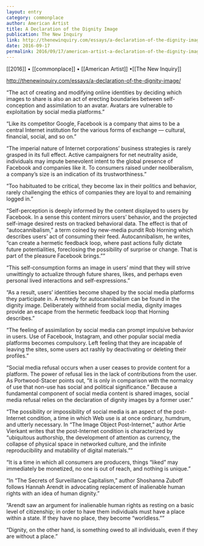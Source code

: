 ```yaml
---
layout: entry
category: commonplace
author: American Artist
title: A Declaration of the Dignity Image
publication: The New Inquiry
link: http://thenewinquiry.com/essays/a-declaration-of-the-dignity-image/
date: 2016-09-17
permalink: 2016/09/17/american-artist-a-declaration-of-the-dignity-image
---
```


[[2016]] • [[commonplace]] • [[American Artist]] •[[The New Inquiry]]

http://thenewinquiry.com/essays/a-declaration-of-the-dignity-image/

“The act of creating and modifying online identities by deciding which images to share is also an act of erecting boundaries between self-conception and assimilation to an avatar. Avatars are vulnerable to exploitation by social media platforms.”

“Like its competitor Google, Facebook is a company that aims to be a central Internet institution for the various forms of exchange — cultural, financial, social, and so on.”

“The imperial nature of Internet corporations’ business strategies is rarely grasped in its full effect. Active campaigners for net neutrality aside, individuals may impute benevolent intent to the global presence of Facebook and companies like it. To consumers raised under neoliberalism, a company’s size is an indication of its trustworthiness.”

“Too habituated to be critical, they become lax in their politics and behavior, rarely challenging the ethics of companies they are loyal to and remaining logged in.”

“Self-perception is deeply informed by the content displayed to users by Facebook. In a sense this content mirrors users’ behavior, and the projected self-image desired rests on tracked behavioral data. The effect is that of “autocannibalism,” a term coined by new-media pundit Rob Horning which describes users’ act of consuming their feed. Autocannibalism, he writes, “can create a hermetic feedback loop, where past actions fully dictate future potentialities, foreclosing the possibility of surprise or change. That is part of the pleasure Facebook brings.””

“This self-consumption forms an image in users’ mind that they will strive unwittingly to actualize through future shares, likes, and perhaps even personal lived interactions and self-expressions.”

“As a result, users’ identities become shaped by the social media platforms they participate in. A remedy for autocannibalism can be found in the dignity image. Deliberately withheld from social media, dignity images provide an escape from the hermetic feedback loop that Horning describes.”

“The feeling of assimilation by social media can prompt impulsive behavior in users. Use of Facebook, Instagram, and other popular social media platforms becomes compulsory. Left feeling that they are incapable of leaving the sites, some users act rashly by deactivating or deleting their profiles.”

“Social media refusal occurs when a user ceases to provide content for a platform. The power of refusal lies in the lack of contributions from the user. As Portwood-Stacer points out, “it is only in comparison with the normalcy of use that non-use has social and political significance.” Because a fundamental component of social media content is shared images, social media refusal relies on the declaration of dignity images by a former user.”

“The possibility or impossibility of social media is an aspect of the post-Internet condition, a time in which Web use is at once ordinary, humdrum, and utterly necessary. In “The Image Object Post-Internet,” author Artie Vierkant writes that the post-Internet condition is characterized by “ubiquitous authorship, the development of attention as currency, the collapse of physical space in networked culture, and the infinite reproducibility and mutability of digital materials.””

“It is a time in which all consumers are producers, things “liked” may immediately be monetized, no one is out of reach, and nothing is unique.”

“In “The Secrets of Surveillance Capitalism,” author Shoshanna Zuboff follows Hannah Arendt in advocating replacement of inalienable human rights with an idea of human dignity.”

“Arendt saw an argument for inalienable human rights as resting on a basic level of citizenship; in order to have them individuals must have a place within a state. If they have no place, they become “worldless.””

“Dignity, on the other hand, is something owed to all individuals, even if they are without a place.”
